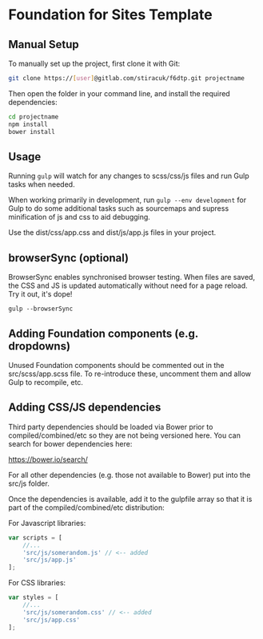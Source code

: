 # Foundation for Sites Template

## Manual Setup

To manually set up the project, first clone it with Git:

```bash
git clone https://[user]@gitlab.com/stiracuk/f6dtp.git projectname
```

Then open the folder in your command line, and install the required dependencies:

```bash
cd projectname
npm install
bower install
```

## Usage

Running `gulp` will watch for any changes to scss/css/js files and run Gulp tasks
when needed.

When working primarily in development, run `gulp --env development` for Gulp to
do some additional tasks such as sourcemaps and supress minification of js and css
to aid debugging.

Use the dist/css/app.css and dist/js/app.js files in your project.

## browserSync (optional)

BrowserSync enables synchronised browser testing. When files are saved, the CSS and
JS is updated automatically without need for a page reload. Try it out, it's dope!

```
gulp --browserSync
```

## Adding Foundation components (e.g. dropdowns)

Unused Foundation components should be commented out in the src/scss/app.scss
file. To re-introduce these, uncomment them and allow Gulp to recompile, etc.

## Adding CSS/JS dependencies

Third party dependencies should be loaded via Bower prior to compiled/combined/etc
so they are not being versioned here. You can search for bower dependencies here:

https://bower.io/search/

For all other dependencies (e.g. those not available to Bower) put into the
src/js folder.

Once the dependencies is available, add it to the gulpfile array so that it is
part of the compiled/combined/etc distribution:

For Javascript libraries:

```javascript
var scripts = [
    //...
    'src/js/somerandom.js' // <-- added
    'src/js/app.js'
];
```

For CSS libraries:

```javascript
var styles = [
    //...
    'src/js/somerandom.css' // <-- added
    'src/js/app.css'
];
```
